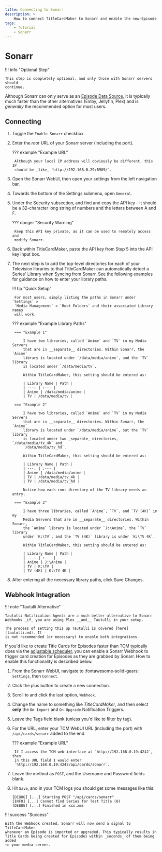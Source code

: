 ```yaml
---
title: Connecting to Sonarr
description: >
    How to connect TitleCardMaker to Sonarr and enable the new-Episode Webhook.
tags:
    - Tutorial
    - Sonarr
---
```


# Sonarr

!!! info "Optional Step"

    This step is completely optional, and only those with Sonarr servers should
    continue.

Although Sonarr can only serve as an
[Episode Data Source](../../user_guide/settings.md#episode-data-source), it is
typically much faster than the other alternatives (Emby, Jellyfin, Plex) and
is _generally_ the recommended option for most users.

## Connecting

1. Toggle the `Enable Sonarr` checkbox.
2. Enter the _root_ URL of your Sonarr server (including the port).

    ??? example "Example URL"

        Although your local IP address will obviously be different, this IP
        should be _like_ `http://192.168.0.29:8989/`.

3. Open the Sonarr WebUI, then open your settings from the left navigation bar.
4. Towards the bottom of the Settings submenu, open `General`.
5. Under the Security subsection, and find and copy the API key - it should be a
32-character long string of numbers and the letters between A and F.

    ??? danger "Security Warning"

        Keep this API key private, as it can be used to remotely access and
        modify Sonarr.

6. Back within TitleCardMaker, paste the API key from Step 5 into the API key
input box.
7. The next step is to add the top-level directories for each of your Television
libraries to that TitleCardMaker can automatically detect a Series' Library when
[Syncing](../first_sync/sonarr.md) from Sonarr. See the following examples for
guidance on how to enter your library paths.

    !!! tip "Quick Setup"

        For most users, simply listing the paths in Sonarr under `Settings` >
        `Media Management` > `Root Folders` and their associated Library names
        will work.

    ??? example "Example Library Paths"

        === "Example 1"

            I have two libraries, called `Anime` and `TV` in my Media Servers
            that are in __separate__ directories. Within Sonarr, the `Anime`
            library is located under `/data/media/anime`, and the `TV` library
            is located under `/data/media/tv`.

            Within TitleCardMaker, this setting should be entered as:

            | Library Name | Path |
            | ---: | :--- |
            | Anime | /data/media/anime |
            | TV | /data/media/tv |

        === "Example 2"

            I have two libraries, called `Anime` and `TV` in my Media Servers
            that are in __separate__ directories. Within Sonarr, the `Anime`
            library is located under `/data/media/anime`, but the `TV` library
            is located under two _separate_ directories, `/data/media/tv_4k` and
            `/data/media/tv_hd`. 

            Within TitleCardMaker, this setting should be entered as:

            | Library Name | Path |
            | ---: | :--- |
            | Anime | /data/media/anime |
            | TV | /data/media/tv_4k |
            | TV | /data/media/tv_hd |

            Notice how each root directory of the TV library needs an entry.

        === "Example 3"

            I have three libraries, called `Anime`, `TV`, and `TV (4K)` in my
            Media Servers that are in __separate__ directories. Within Sonarr,
            the `Anime` library is located under `J:\Anime`, the `TV` library
            under `K:\TV`, and the `TV (4K)` library is under `K:\TV 4K`. 

            Within TitleCardMaker, this setting should be entered as:

            | Library Name | Path |
            | ---: | :--- |
            | Anime | J:\Anime |
            | TV | K:\TV |
            | TV (4K) | K:\TV 4K |

8. After entering all the necessary library paths, click
<span class="example md-button">Save Changes</span>.

## Webhook Integration

!!! note "Tautulli Alternative"

    Tautulli Notification Agents are a much better alternative to Sonarr
    Webhooks _if_ you are using Plex __and__ Tautulli in your setup.

    The process of setting this up Tautulli is covered [here](tautulli.md). It
    is not recommended (or necessary) to enable both integrations.

If you'd like to create Title Cards for Episodes faster than TCM typically does
via the [adjustable scheduler](../scheduler.md), you can enable a Sonarr Webhook
to trigger card creation for Episodes as they are grabbed by Sonarr. How to
enable this functionality is described below.

1. From the Sonarr WebUI, navigate to :fontawesome-solid-gears: `Settings`, then
`Connect`.

2. Click the plus button to create a new connection.

3. Scroll to and click the last option, `Webhook`.

4. Change the name to something like _TitleCardMaker_, and then select __only__
the `On Import` and `On Upgrade` Notification Triggers.

5. Leave the Tags field blank (unless you'd like to filter by tag).

6. For the URL, enter your TCM WebUI URL (including the port) with
`/api/cards/sonarr` added to the end.

    ??? example "Example URL"

        If I access the TCM web interface at `http://192.168.0.19:4242`, then
        in this URL field I would enter
        `http://192.168.0.19:4242/api/cards/sonarr`.

7. Leave the method as `POST`, and the Username and Password fields blank.

8. Hit `Save`, and in your TCM logs you should get some messages like this:

    ```
    [DEBUG] [...] Starting POST "/api/cards/sonarr"
    [INFO] [...] Cannot find Series for Test Title (0)
    [DEBUG] [...] Finished in xxx.xms
    ```

!!! success "Success"

    With the Webhook created, Sonarr will now send a signal to TitleCardMaker
    whenever an Episode is imported or upgraded. This typically results in
    Title Cards being created for Episodes within _seconds_ of them being added
    to your media server.
